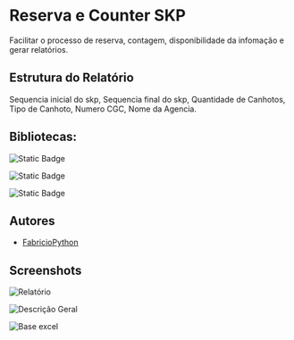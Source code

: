 
# Reserva e Counter SKP

Facilitar o processo de reserva, contagem, disponibilidade da infomação e gerar relatórios.




## Estrutura do Relatório


Sequencia inicial do skp, Sequencia final do skp, Quantidade de Canhotos, Tipo de Canhoto, Numero CGC, Nome da Agencia.



## Bibliotecas:


![Static Badge](https://img.shields.io/badge/Pyzbar-black)

![Static Badge](https://img.shields.io/badge/PiL-black)

![Static Badge](https://img.shields.io/badge/Pandas-black)


## Autores

- [FabricioPython](https://github.com/FabricioPython)


## Screenshots

![Relatório](https://prnt.sc/X4ubO9Z4hC1o)

![Descrição Geral](https://prnt.sc/K9pgsEvQ9A5A)

![Base excel](https://prnt.sc/8L0uR1BAbm5T)

